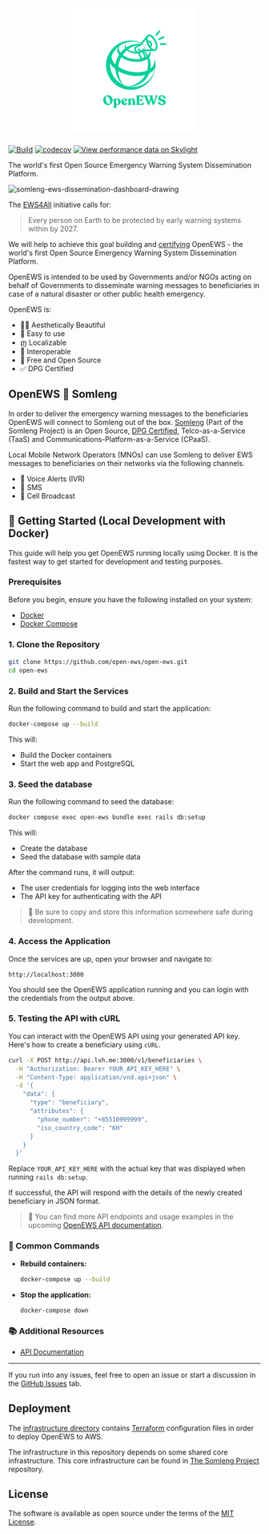 <h1 align="center">
  <a href="https://www.open-ews.org" target="_blank" title="OpenEWS">
    <img src="app/assets/images/open-ews_logo.png" width=250 height=250 />
  </a>
</h1>

[![Build](https://github.com/open-ews/open-ews/actions/workflows/build.yml/badge.svg)](https://github.com/open-ews/open-ews/actions/workflows/build.yml)
[![codecov](https://codecov.io/gh/open-ews/open-ews/graph/badge.svg?token=f9n8FQJUcK)](https://codecov.io/gh/open-ews/open-ews)
[![View performance data on Skylight](https://badges.skylight.io/status/YxPzpqwXsqPx.svg)](https://oss.skylight.io/app/applications/YxPzpqwXsqPx)

The world's first Open Source Emergency Warning System Dissemination Platform.

![somleng-ews-dissemination-dashboard-drawing](https://github.com/user-attachments/assets/f4bfe9b5-855b-4c9a-b41f-f8a1e81d1ea6)

The [EWS4All](https://www.un.org/en/climatechange/early-warnings-for-all) initiative calls for:

> Every person on Earth to be protected by early warning systems within by 2027.

We will help to achieve this goal building and [certifying](https://www.digitalpublicgoods.net/submission-guide) OpenEWS - the world's first Open Source Emergency Warning System Dissemination Platform.

OpenEWS is intended to be used by Governments and/or NGOs acting on behalf of Governments to disseminate warning messages to beneficiaries in case of a natural disaster or other public health emergency.

OpenEWS is:

- 👯‍♀️ Aesthetically Beautiful
- 🧘 Easy to use
- ញ Localizable
- 🛜 Interoperable
- 💖 Free and Open Source
- ✅ DPG Certified

## OpenEWS 💖 Somleng

In order to deliver the emergency warning messages to the beneficiaries OpenEWS will connect to Somleng out of the box. [Somleng](https://github.com/somleng/somleng) (Part of the Somleng Project) is an Open Source, [DPG Certified](https://www.digitalpublicgoods.net/registry#:~:text=Somleng), Telco-as-a-Service (TaaS) and Communications-Platform-as-a-Service (CPaaS).

Local Mobile Network Operators (MNOs) can use Somleng to deliver EWS messages to beneficiaries on their networks via the following channels.

- 📲 Voice Alerts (IVR)
- 💬 SMS
- 🗼 Cell Broadcast


## 🚀 Getting Started (Local Development with Docker)

This guide will help you get OpenEWS running locally using Docker. It is the fastest way to get started for development and testing purposes.

### Prerequisites

Before you begin, ensure you have the following installed on your system:

- [Docker](https://docs.docker.com/get-docker/)
- [Docker Compose](https://docs.docker.com/compose/install/)

### 1. Clone the Repository

```bash
git clone https://github.com/open-ews/open-ews.git
cd open-ews
```

### 2. Build and Start the Services

Run the following command to build and start the application:

```bash
docker-compose up --build
```

This will:

* Build the Docker containers
* Start the web app and PostgreSQL

### 3. Seed the database

Run the following command to seed the database:

```bash
docker compose exec open-ews bundle exec rails db:setup
```

This will:

* Create the database
* Seed the database with sample data

After the command runs, it will output:

* The user credentials for logging into the web interface
* The API key for authenticating with the API

> 📌 Be sure to copy and store this information somewhere safe during development.

### 4. Access the Application

Once the services are up, open your browser and navigate to:

```
http://localhost:3000
```

You should see the OpenEWS application running and you can login with the credentials from the output above.

### 5. Testing the API with cURL

You can interact with the OpenEWS API using your generated API key. Here's how to create a beneficiary using `cURL`.

```bash
curl -X POST http://api.lvh.me:3000/v1/beneficiaries \
  -H "Authorization: Bearer YOUR_API_KEY_HERE" \
  -H "Content-Type: application/vnd.api+json" \
  -d '{
    "data": {
      "type": "beneficiary",
      "attributes": {
        "phone_number": "+85510999999",
        "iso_country_code": "KH"
      }
    }
  }'
```

Replace `YOUR_API_KEY_HERE` with the actual key that was displayed when running `rails db:setup`.

If successful, the API will respond with the details of the newly created beneficiary in JSON format.

> 📖 You can find more API endpoints and usage examples in the upcoming [OpenEWS API documentation](https://www.open-ews.org/docs/api).

### 🔄 Common Commands

* **Rebuild containers:**

  ```bash
  docker-compose up --build
  ```

* **Stop the application:**

  ```bash
  docker-compose down
  ```

### 📚 Additional Resources

* [API Documentation](https://www.open-ews.org/docs/api)

---

If you run into any issues, feel free to open an issue or start a discussion in the [GitHub Issues](https://github.com/open-ews/open-ews/issues) tab.

## Deployment

The [infrastructure directory](infrastructure) contains [Terraform](https://www.terraform.io/) configuration files in order to deploy OpenEWS to AWS.

The infrastructure in this repository depends on some shared core infrastructure. This core infrastructure can be found in [The Somleng Project](https://github.com/somleng/somleng-project/tree/master/infrastructure) repository.

## License

The software is available as open source under the terms of the [MIT License](http://opensource.org/licenses/MIT).
